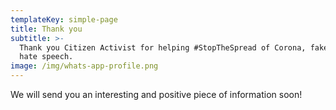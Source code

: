 ```yaml
---
templateKey: simple-page
title: Thank you
subtitle: >-
  Thank you Citizen Activist for helping #StopTheSpread of Corona, fake news and
  hate speech. 
image: /img/whats-app-profile.png
---
```

We will send you an interesting and positive piece of information soon!
